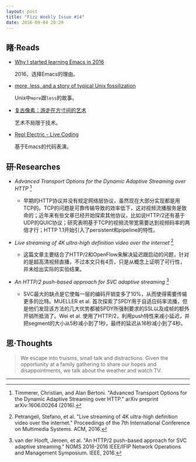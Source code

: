 ```yaml
---
layout: post
title: "Fizz Weekly Issue #14"
date: 2016-09-04 20:29
---
```


## 睹·Reads

- [Why I started learning Emacs in 2016](http://www.warski.org/blog/2016/08/why-i-started-learning-emacs-in-2016/)

  2016，选择Emacs的理由。

- [more, less, and a story of typical Unix fossilization](https://utcc.utoronto.ca/~cks/space/blog/unix/MoreAndUnixFossilization)

  Unix中`more`跟`less`的故事。

- [复古像素：游走在方寸间的艺术](http://toutiao.com/a4423189506/)

  艺术不局限于技术。

- [Repl Electric - Live Coding](http://www.repl-electric.com/)

  基于Emacs的代码表演。

## 研·Researches

- *Advanced Transport Options for the Dynamic Adaptive Streaming over HTTP* [^1]
  - 早期的HTTP协议并没有规定网络层协议，虽然现在大部分实现都是用TCP的。TCP的问题是可靠传输导致的效率低下，这对视频流播服务是致命的；近年来有些文章已经开始探索其他协议，比如说HTTP/2还有基于UDP的QUIC协议；研究表明基于TCP的视频流带宽需要达到视频码率的两倍才行；HTTP 1.1开始引入了persistent和pipeline的特性。

- *Live streaming of 4K ultra-high definition video over the internet* [^2]
  - 这篇文章主要结合了HTTP/2和OpenFlow来解决延迟跟启动的问题，针对的是超高清视频直播，不过本文只有4页，只是从概念上证明了可行性，并未给出实际的实验结果。

- *An HTTP/2 push-based approach for SVC adaptive streaming* [^3]
  - SVC最大的缺点是它使每一层的编码开销变多了10%，从而使得需要传输更多的比特。MUELLER et al. 首次探索了SPDY用于自适应码率流播，但是他们发现该方法的几大优势都被SPDY所强制要求的SSL以及成帧的额外开销所抵消了。Wei et al. 使用了HTTP/2，利用push特性来减小延迟，并把segment的大小从5秒减小到了1秒，最终的延迟从16秒减小到了4秒。

## 思·Thoughts

> We escape into truisms, small talk and distractions. Given the opportunity at a family gathering to share our hopes and disappointments, we talk about the weather and watch TV.

-----

[^1]: Timmerer, Christian, and Alan Bertoni. "Advanced Transport Options for the Dynamic Adaptive Streaming over HTTP." arXiv preprint arXiv:1606.00264 (2016).
[^2]: Petrangeli, Stefano, et al. "Live streaming of 4K ultra-high definition video over the internet." Proceedings of the 7th International Conference on Multimedia Systems. ACM, 2016.
[^3]: van der Hooft, Jeroen, et al. "An HTTP/2 push-based approach for SVC adaptive streaming." NOMS 2016-2016 IEEE/IFIP Network Operations and Management Symposium. IEEE, 2016.
